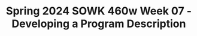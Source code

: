 ---
layout: single_embed_slide
title: "Spring 2024 SOWK 460w Week 07 - Developing a Program Description"
presentation_id: dUKXxV
canonical_url: /presentations/dUKXxV/
slides:
  - slide_name: ../deck-12280-large-0.jpeg
    slide_thumbnail: ../deck-12280-thumb-0.jpeg
    slide_text: >
      <p>DEVELOPING A PROGRAM DESCRIPTION How Do We Understand Our Program and Reviewing Our Logic Models Jacob Campbell, Ph.D. LICSW Heritage University
      Spring 2024 for SOWK 460w</p>
      
  - slide_name: ../deck-12280-large-1.jpeg
    slide_thumbnail: ../deck-12280-thumb-1.jpeg
    slide_text: >
      <p>AGENDA ➤
      A brief presentation about the MSW program by Dr. Juarez
      ➤
      Planning for presentations
      ➤
      Reviewing process for logic model development
      ➤
      Developing a rubric for our logic models
      ➤
      How we can develop a program description from our logic models
      Jacob Campbell, Ph.D. LICSW Heritage University
      Spring 2024 for SOWK 460w</p>
      
  - slide_name: ../deck-12280-large-2.jpeg
    slide_thumbnail: ../deck-12280-thumb-2.jpeg
    slide_text: >
      <p>MASTER OF SOCIAL WORK PROGRAM Presentation
      Jacob Campbell, Ph.D. LICSW Heritage University
      Spring 2024 for SOWK 460w
      Dr. Miguel Juarez Assistant Director, MSW Program</p>
      
  - slide_name: ../deck-12280-large-3.jpeg
    slide_thumbnail: ../deck-12280-thumb-3.jpeg
    slide_text: >
      <p>􁒯
      MONDAY APRIL 29TH 2024
      PRESENTATION PLANNING Who do we invite What do we call it Do we have food
      Jacob Campbell, Ph.D. LICSW Heritage University
      Spring 2024 for SOWK 460w</p>
      
  - slide_name: ../deck-12280-large-4.jpeg
    slide_thumbnail: ../deck-12280-thumb-4.jpeg
    slide_text: >
      <p>https://x.com/CDC_Genomics/status/996079133494005761</p>
      
  - slide_name: ../deck-12280-large-5.jpeg
    slide_thumbnail: ../deck-12280-thumb-5.jpeg
    slide_text: >
      <p>What success did you have? What barriers did you face? If you were to do it again, what would you do differently? Why?
      REVIEW: LOGIC MODEL DEVELOPMENT Jacob Campbell, Ph.D. LICSW Heritage University
      Spring 2024 for SOWK 460w</p>
      
  - slide_name: ../deck-12280-large-6.jpeg
    slide_thumbnail: ../deck-12280-thumb-6.jpeg
    slide_text: >
      <p>LOGIC MODEL RUBRIC DEVELOPMENT
      WHAT ARE THE QUALITIES AND COMPONENTS OF A GOOD LOGIC MODEL? Jacob Campbell, Ph.D. LICSW Heritage University
      Logic Model Rubric for SOWK 460w Link also in MyHeritage Spring 2024 for SOWK 460w</p>
      
  - slide_name: ../deck-12280-large-7.jpeg
    slide_thumbnail: ../deck-12280-thumb-7.jpeg
    slide_text: >
      <p>LOGIC MODEL RUBRIC DEVELOPMENT Description
      Initial
      Emerging
      Developed
      Highly Developed
      Write a description of the area being evaluated
      Use clear and concise language Provide actionable feedback Write what would be seen in each level Jacob Campbell, Ph.D. LICSW Heritage University
      Spring 2024 for SOWK 460w</p>
      
  - slide_name: ../deck-12280-large-8.jpeg
    slide_thumbnail: ../deck-12280-thumb-8.jpeg
    slide_text: >
      <p>USING LOGIC MODELS TO IDENTIFY KEY INFORMATION NEEDS Jacob Campbell, Ph.D. LICSW Heritage University
      Spring 2024 for SOWK 460w</p>
      
  - slide_name: ../deck-12280-large-9.jpeg
    slide_thumbnail: ../deck-12280-thumb-9.jpeg
    slide_text: >
      <p>USING LOGIC MODELS TO IDENTIFY KEY INFORMATION NEEDS Reviewing the logic model, ask yourself, “What information do we need to e ectively evaluate the processes and outcomes of the program?” Process A process is the implementation of a key component of the program. In the Kellogg logic model, processes are described as activities and quantified as outputs.
      ff
      Jacob Campbell, Ph.D. LICSW Heritage University
      Outcomes Outcomes are results that occur that are directly linked to program processes.
      Spring 2024 for SOWK 460w</p>
      
  - slide_name: ../deck-12280-large-10.jpeg
    slide_thumbnail: ../deck-12280-thumb-10.jpeg
    slide_text: >
      <p>RESIDENTIAL TREATMENT PROGRAM Resources/Inputs
      Activities
      ➤
      Funding
      ➤
      Group therapy
      ➤
      Sta
      ➤
      Family therapy
      ➤
      Clients
      ➤
      Facilities
      ➤
      Residential care
      Outputs
      ➤
      4 weekly group therapy sessions
      ➤
      Weekly family therapy sessions for 30 families
      ➤
      fi
      ff
      Jacob Campbell, Ph.D. LICSW Heritage University
      30 youth in residential care
      Outcomes
      ➤
      ➤
      Impact
      Youth maintain participation in employment or education program Youth maintain legal lifestyle
      ➤
      Families functioning productively
      ➤
      Families satis ed with functioning
      Spring 2024 for SOWK 460w</p>
      
  - slide_name: ../deck-12280-large-11.jpeg
    slide_thumbnail: ../deck-12280-thumb-11.jpeg
    slide_text: >
      <p>RESIDENTIAL TREATMENT PROGRAM Program Component
      Indicator
      Weekly group therapy sessions</p>
      <h1>of sessions</h1>
      <p>Weekly family therapy sessions</p>
      <h1>of sessions</h1>
      <p>Jacob Campbell, Ph.D. LICSW Heritage University
      Spring 2024 for SOWK 460w</p>
      
  - slide_name: ../deck-12280-large-12.jpeg
    slide_thumbnail: ../deck-12280-thumb-12.jpeg
    slide_text: >
      <p>RESIDENTIAL TREATMENT PROGRAM Program Component
      Indicator
      Weekly group therapy sessions</p>
      <h1>of sessions</h1>
      <p>Weekly family therapy sessions</p>
      <h1>of sessions</h1>
      <p>Youth maintain participation in employment or education program
      % of youth employed or in education program 3 months, 6 months, and 12 months out
      Youth maintain legal lifestyle
      % of youth with no encounters with the legal system with rst 12 months
      fi
      Jacob Campbell, Ph.D. LICSW Heritage University
      Spring 2024 for SOWK 460w</p>
      
  - slide_name: ../deck-12280-large-13.jpeg
    slide_thumbnail: ../deck-12280-thumb-13.jpeg
    slide_text: >
      <p>USING LOGIC MODELS TO IDENTIFY KEY INFORMATION NEEDS REVIEWING YOUR LOGIC MODEL, ASK YOURSELF…
      “ WHAT INFORMATION DO YOU NEED TO EFFECTIVELY EVALUATE THE PROCESSES AND OUTCOMES OF THE PROGRAM?” Jacob Campbell, Ph.D. LICSW Heritage University
      Spring 2024 for SOWK 460w</p>
      
  - slide_name: ../deck-12280-large-14.jpeg
    slide_thumbnail: ../deck-12280-thumb-14.jpeg
    slide_text: >
      <p>WRITING ABOUT YOUR DESCRIPTION OF THE PROGRAM ➤
      Need: What need or needs is this program designed to meet?
      ➤
      Context: What is the program’s context? Be sure to discuss the contextual or cultural factors that may a ect the program’s e ectiveness?
      ➤
      Population Addressed: Who is included in the population for whom activities are intended?
      ➤
      Stage of Development: How long has the program been in place?
      ➤
      Resources: What resources (e.g., sta , money, space, faculty time, partnerships, technology, etc.) are available to support the program?
      ➤
      Activities: What speci c activities are conducted to achieve the program’s outcomes? (Note: Here is where you can provide additional information that you may have been asked to eliminate from the logic model, such as information on hours and availability of services, length of tutoring sessions, etc.)
      ➤
      Outputs: What do the activities produce? (Remember, these are goal numbers, in this case measuring services delivered.)
      ➤
      Outcomes: What are the program’s intended outcomes? (Remember that outcomes are changes in attitudes, skills, or behaviors of participants. You may want to divide outcomes into short-term, intermediate, and long-term categories—it’s up to you.)
      ➤
      Impact: What is the program’s intended impact on the larger community?
      Spring 2024 for SOWK 460w ff
      ff
      fi
      ff
      Jacob Campbell, Ph.D. LICSW Heritage University</p>
      
---